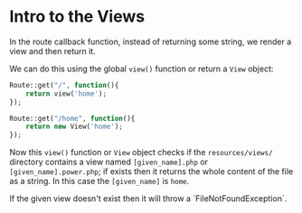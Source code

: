 # Intro to the Views

In the route callback function, instead of returning some string, we render a view and then return it.

We can do this using the global `view()` function or return a `View` object:

```php
Route::get("/", function(){
    return view('home');
});

Route::get("/home", function(){
    return new View('home');
});
```

Now this `view()` function or `View` object checks if the `resources/views/` directory contains a view named `[given_name].php` or `[given_name].power.php`; if exists then it returns the whole content of the file as a string. In this case the `[given_name]` is `home`.

<div class="alert alert-warning">
    <span class="alert-icon"></span>
    If the given view doesn't exist then it will throw a `FileNotFoundException`.
</div>